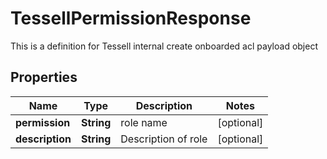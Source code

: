 

# TessellPermissionResponse

This is a definition for Tessell internal create onboarded acl payload object

## Properties

Name | Type | Description | Notes
------------ | ------------- | ------------- | -------------
**permission** | **String** | role name |  [optional]
**description** | **String** | Description of role |  [optional]



